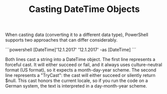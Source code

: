 ﻿---
id: casting_datetime
title: Casting DateTime Objects
---

When casting data (converting it to a different data type), PowerShell supports two approaches that can differ considerably.

´´´powershell
[DateTime]'12.1.2017'
'12.1.2017' -as [DateTime]
´´´

Both lines cast a string into a DateTime object. The first line represents a forceful cast. It will either succeed or fail, and it always uses culture-neutral format (US format), so it expects a month-day-year scheme.
The second line represents a "TryCast": the cast will either succeed or silently return $null. This cast honors the current locale, so if you run the code on a German system, the text is interpreted in a day-month-year scheme.